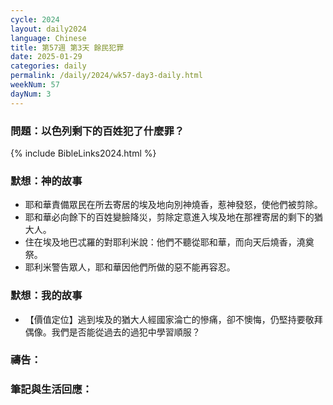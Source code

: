 ```yaml
---
cycle: 2024
layout: daily2024
language: Chinese
title: 第57週 第3天 餘民犯罪
date: 2025-01-29
categories: daily
permalink: /daily/2024/wk57-day3-daily.html
weekNum: 57
dayNum: 3
---
```


### 問題：以色列剩下的百姓犯了什麼罪？

{% include BibleLinks2024.html %}

### 默想：神的故事
+ 耶和華責備眾民在所去寄居的埃及地向別神燒香，惹神發怒，使他們被剪除。
+ 耶和華必向餘下的百姓變臉降災，剪除定意進入埃及地在那裡寄居的剩下的猶大人。
+ 住在埃及地巴忒羅的對耶利米說：他們不聽從耶和華，而向天后燒香，澆奠祭。
+ 耶利米警告眾人，耶和華因他們所做的惡不能再容忍。

### 默想：我的故事
+ 【價值定位】逃到埃及的猶大人經國家淪亡的慘痛，卻不懊悔，仍堅持要敬拜偶像。我們是否能從過去的過犯中學習順服？

### 禱告：

### 筆記與生活回應：
